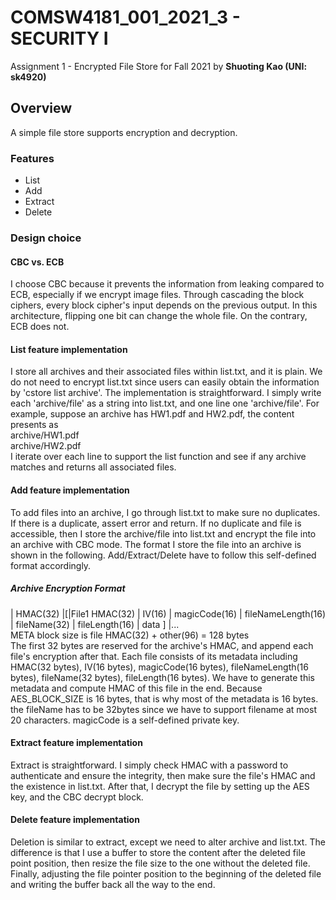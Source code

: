 # COMSW4181_001_2021_3 - SECURITY I
Assignment 1 - Encrypted File Store for Fall 2021 by **Shuoting Kao (UNI: sk4920)**

## Overview ##
A simple file store supports encryption and decryption.

### Features
- List
- Add
- Extract
- Delete

### Design choice
#### CBC vs. ECB
I choose CBC because it prevents the information from leaking compared to ECB, especially if we encrypt image files. Through cascading the block ciphers, every block cipher's input depends on the previous output. In this architecture, flipping one bit can change the whole file. On the contrary, ECB does not. 

#### List feature implementation
I store all archives and their associated files within list.txt, and it is plain. We do not need to encrypt list.txt since users can easily obtain the information by 'cstore list archive'. The implementation is straightforward. I simply write each 'archive/file' as a string into list.txt, and one line one 'archive/file'. For example, suppose an archive has HW1.pdf and HW2.pdf, the content presents as \
archive/HW1.pdf\
archive/HW2.pdf\
I iterate over each line to support the list function and see if any archive matches and returns all associated files.

#### Add feature implementation
To add files into an archive, I go through list.txt to make sure no duplicates. If there is a duplicate, assert error and return. 
If no duplicate and file is accessible, then I store the archive/file into list.txt and encrypt the file into an archive with CBC mode. The format I store the file into an archive is shown in the following. Add/Extract/Delete have to follow this self-defined format accordingly.

##### Archive Encryption Format
| HMAC(32) |[|File1 HMAC(32) | IV(16) | magicCode(16) | fileNameLength(16) | fileName(32) | fileLength(16) | data ] |...\
META block size is file HMAC(32) + other(96) = 128 bytes\
The first 32 bytes are reserved for the archive's HMAC, and append each file's encryption after that. Each file consists of its metadata including HMAC(32 bytes), IV(16 bytes), magicCode(16 bytes), fileNameLength(16 bytes), fileName(32 bytes), fileLength(16 bytes). We have to generate this metadata and compute HMAC of this file in the end. Because AES_BLOCK_SIZE is 16 bytes, that is why most of the metadata is 16 bytes. the fileName has to be 32bytes since we have to support filename at most 20 characters. magicCode is a self-defined private key.

#### Extract feature implementation
Extract is straightforward. I simply check HMAC with a password to authenticate and ensure the integrity, then make sure the file's HMAC and the existence in list.txt. After that, I decrypt the file by setting up the AES key, and the CBC decrypt block. 


#### Delete feature implementation
Deletion is similar to extract, except we need to alter archive and list.txt. The difference is that I use a buffer to store the content after the deleted file point position, then resize the file size to the one without the deleted file. Finally, adjusting the file pointer position to the beginning of the deleted file and writing the buffer back all the way to the end. 